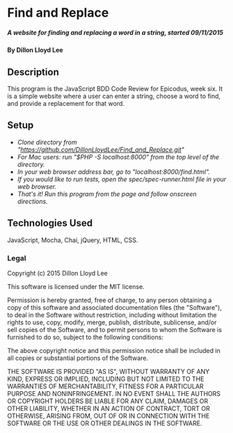 # Find and Replace

##### A website for finding and replacing a word in a string, started 09/11/2015


#### By Dillon Lloyd Lee


## Description

This program is the JavaScript BDD Code Review for Epicodus, week six.  It is a simple website where a user can enter a string, choose a word to find, and provide a replacement for that word.

## Setup

* _Clone directory from "https://github.com/DillonLloydLee/Find_and_Replace.git"_
* _For Mac users: run "$PHP -S localhost:8000" from the top level of the directory._
* _In your web browser address bar, go to "localhost:8000/find.html"._
* _If you would like to run tests, open the spec/spec-runner.html file in your web browser._
* _That's it!  Run this program from the page and follow onscreen directions._

## Technologies Used

JavaScript, Mocha, Chai, jQuery, HTML, CSS.


### Legal


Copyright (c) 2015 Dillon Lloyd Lee

This software is licensed under the MIT license.

Permission is hereby granted, free of charge, to any person obtaining a copy of this software and associated documentation files (the "Software"), to deal in the Software without restriction, including without limitation the rights to use, copy, modify, merge, publish, distribute, sublicense, and/or sell
copies of the Software, and to permit persons to whom the Software is furnished to do so, subject to the following conditions:

The above copyright notice and this permission notice shall be included in all copies or substantial portions of the Software.

THE SOFTWARE IS PROVIDED "AS IS", WITHOUT WARRANTY OF ANY KIND, EXPRESS OR IMPLIED, INCLUDING BUT NOT LIMITED TO THE WARRANTIES OF MERCHANTABILITY,
FITNESS FOR A PARTICULAR PURPOSE AND NONINFRINGEMENT. IN NO EVENT SHALL THE AUTHORS OR COPYRIGHT HOLDERS BE LIABLE FOR ANY CLAIM, DAMAGES OR OTHER
LIABILITY, WHETHER IN AN ACTION OF CONTRACT, TORT OR OTHERWISE, ARISING FROM, OUT OF OR IN CONNECTION WITH THE SOFTWARE OR THE USE OR OTHER DEALINGS IN
THE SOFTWARE.
